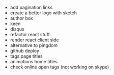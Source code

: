 * add pagination links
* create a better logo with sketch
* author box
* keen
* disqus
* refactor react stuff
* render react client side
* alternative to pingdom
* github deploy
* tags page titles
* animations home titles
* check online open tags (not working on skype)
